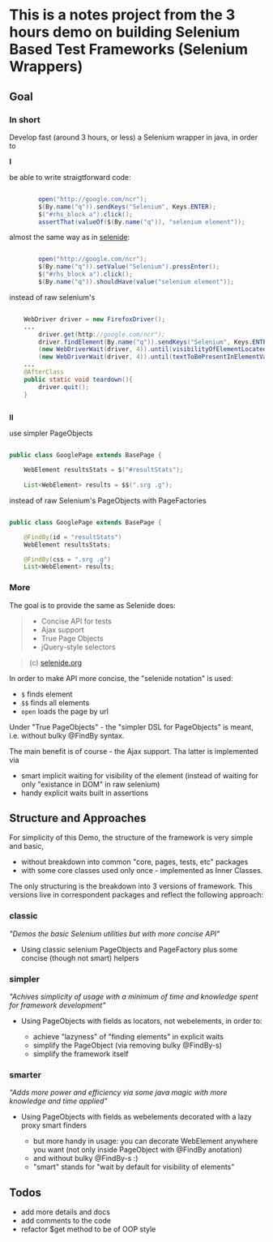 # This is a notes project from the 3 hours demo on building Selenium Based Test Frameworks (Selenium Wrappers)

## Goal

### In short

Develop fast (around 3 hours, or less) a Selenium wrapper in java, in order to

**I**

be able to write straigtforward code:

```java

        open("http://google.com/ncr");
        $(By.name("q")).sendKeys("Selenium", Keys.ENTER);
        $("#rhs_block a").click();
        assertThat(valueOf($(By.name("q")), "selenium element"));
```

almost the same way as in [selenide](selenide.org):

```java

        open("http://google.com/ncr");
        $(By.name("q")).setValue("Selenium").pressEnter();
        $("#rhs_block a").click();
        $(By.name("q")).shouldHave(value("selenium element"));
```

instead of raw selenium's

```java

    WebDriver driver = new FirefoxDriver();
    ...
        driver.get(http://google.com/ncr");
        driver.findElement(By.name("q")).sendKeys("Selenium", Keys.ENTER);
        (new WebDriverWait(driver, 4)).until(visibilityOfElementLocated(By.cssSelector("#rhs_block a")).click();
        (new WebDriverWait(driver, 4)).until(textToBePresentInElementValue(By.name("q"), "selenium element"));
    ...
    @AfterClass
    public static void teardown(){
        driver.quit();
    }
    
```

**II**

use simpler PageObjects

```java

public class GooglePage extends BasePage {

    WebElement resultsStats = $("#resultStats");
    
    List<WebElement> results = $$(".srg .g");
```

instead of raw Selenium's PageObjects with PageFactories

```java

public class GooglePage extends BasePage {

    @FindBy(id = "resultStats")
    WebElement resultsStats;

    @FindBy(css = ".srg .g")
    List<WebElement> results;
```

### More

The goal is to provide the same as Selenide does:

> - Concise API for tests
> - Ajax support
> - True Page Objects
> - jQuery-style selectors

> (c) [selenide.org](http://selenide.org)


In order to make API more concise, the "selenide notation" is used: 

- `$` finds element
- `$$` finds all elements
- `open` loads the page by url

Under "True PageObjects" - the "simpler DSL for PageObjects" is meant, i.e. without bulky @FindBy syntax. 

The main benefit is of course - the Ajax support. Tha latter is implemented via 

- smart implicit waiting for visibility of the element (instead of waiting for only "existance in DOM" in raw selenium)
- handy explicit waits built in assertions

## Structure and Approaches

For simplicity of this Demo, the structure of the framework is very simple and basic, 

- without breakdown into common "core, pages, tests, etc" packages
- with some core classes used only once - implemented as Inner Classes.

The only structuring is the breakdown into 3 versions of framework. This versions live in correspondent packages and reflect the following approach:

### classic

_"Demos the basic Selenium utilities but with more concise API"_
  - Using classic selenium PageObjects and PageFactory plus some concise (though not smart) helpers

  
### simpler

_"Achives simplicity of usage with a minimum of time and knowledge spent for framework development"_

- Using PageObjects with fields as locators, not webelements, in order to:

    - achieve "lazyness" of "finding elements" in explicit waits
    - simplify the PageObject (via removing bulky @FindBy-s)
    - simplify the framework itself


### smarter

_"Adds more power and efficiency via some java magic with more knowledge and time applied"_

- Using PageObjects with fields as webelements decorated with a lazy proxy smart finders
  
    - but more handy in usage: you can decorate WebElement anywhere you want (not only inside PageObject with @FindBy anotation)
    - and without bulky @FindBy-s :)
    - "smart" stands for "wait by default for visibility of elements"
    
## Todos

- add more details and docs
- add comments to the code
- refactor $get method to be of OOP style